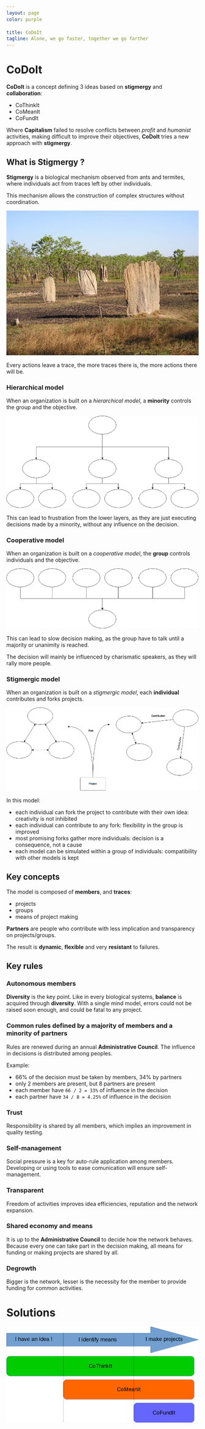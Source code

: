 ```yaml
---
layout: page
color: purple

title: CoDoIt
tagline: Alone, we go faster, together we go farther
---
```


# CoDoIt

**CoDoIt** is a concept defining 3 ideas based on **stigmergy** and **collaboration**:

 - CoThinkIt
 - CoMeanIt
 - CoFundIt

Where **Capitalism** failed to resolve conflicts between *profit* and *humanist*
activities, making difficult to improve their objectives, **CoDoIt** tries a new
approach with **stigmergy**.

## What is Stigmergy ?

**Stigmergy** is a biological mechanism observed from ants and termites, where
individuals act from traces left by other individuals.

This mechanism allows the construction of complex structures without coordination.

![Complex structure built by termites](/images/stigmergy-termites.jpg)

Every actions leave a trace, the more traces there is, the more actions there will
be.

### Hierarchical model

When an organization is built on a *hierarchical model*, a **minority** controls the
group and the objective.

![Example of hierarchy](/images/hierarchy.png)

This can lead to frustration from the lower layers, as they are just executing
decisions made by a minority, without any influence on the decision.

### Cooperative model

When an organization is built on a *cooperative model*, the **group** controls individuals
and the objective.

![Example of cooperation](/images/cooperation.png)

This can lead to slow decision making, as the group have to talk until a majority
or unanimity is reached.

The decision will mainly be influenced by charismatic speakers, as they will rally
more people.

### Stigmergic model

When an organization is built on a *stigmergic model*, each **individual** contributes
and forks projects.

![Example of stigmergy](/images/stigmergy.png)

In this model:

 - each individual can fork the project to contribute with their own idea: creativity is not inhibited
 - each individual can contribute to any fork: flexibility in the group is improved
 - most promising forks gather more individuals: decision is a consequence, not a cause
 - each model can be simulated within a group of individuals: compatibility with other models is kept 

## Key concepts

The model is composed of **members**, and **traces**:

 - projects
 - groups
 - means of project making

**Partners** are people who contribute with less implication and transparency on
projects/groups.

The result is **dynamic**, **flexible** and very **resistant** to failures.

## Key rules

### Autonomous members

**Diversity** is the key point. Like in every biological systems, **balance** is
acquired through **diversity**. With a single mind model, errors could not be raised
soon enough, and could be fatal to any project.

### Common rules defined by a majority of members and a minority of partners

Rules are renewed during an annual **Administrative Council**.
The influence in decisions is distributed among peoples.

Example:

 - 66% of the decision must be taken by members, 34% by partners
 - only 2 members are present, but 8 partners are present
 - each member have ``66 / 2 = 33%`` of influence in the decision
 - each partner have ``34 / 8 = 4.25%`` of influence in the decision

### Trust

Responsibility is shared by all members, which implies an improvement in quality
testing.

### Self-management

Social pressure is a key for auto-rule application among members.
Developing or using tools to ease comunication will ensure self-management.

### Transparent

Freedom of activities improves idea efficiencies, reputation and the network expansion.

### Shared economy and means

It is up to the **Administrative Council** to decide how the network behaves.
Because every one can take part in the decision making, all means for funding
or making projects are shared by all.

### Degrowth

Bigger is the network, lesser is the necessity for the member to provide funding
for common activities.

# Solutions

![Solution](/images/solution.png)
